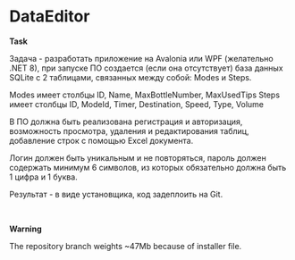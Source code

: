 # DataEditor

**Task** 

Задача - разработать приложение на Avalonia или WPF (желательно .NET 8), 
при запуске ПО создается (если она отсутствует) база данных SQLite 
с 2 таблицами, связанных между собой: Modes и Steps. 

Modes имеет столбцы ID, Name, MaxBottleNumber, MaxUsedTips
Steps имеет столбцы ID, ModeId, Timer, Destination, Speed, Type, Volume

В ПО должна быть реализована регистрация и авторизация, возможность просмотра, 
удаления и редактирования таблиц, добавление строк с помощью Excel документа.

Логин должен быть уникальным и не повторяться, пароль должен содержать 
минимум 6 символов, из которых обязательно должна быть 1 цифра и 1 буква.

Результат - в виде установщика, код задеплоить на Git.

<br>

**Warning**

The repository branch weights ~47Mb because of installer file.
